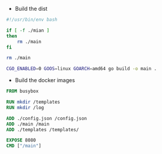 + Build the dist

```bash
#!/usr/bin/env bash

if [ -f ./mian ]
then
	rm ./main
fi

rm ./main

CGO_ENABLED=0 GOOS=linux GOARCH=amd64 go build -o main .
```

+ Build the docker images

```Dockerfile
FROM busybox

RUN mkdir /templates
RUN mkdir /log

ADD ./config.json /config.json
ADD ./main /main
ADD ./templates /templates/

EXPOSE 8080
CMD ["/main"]
```
